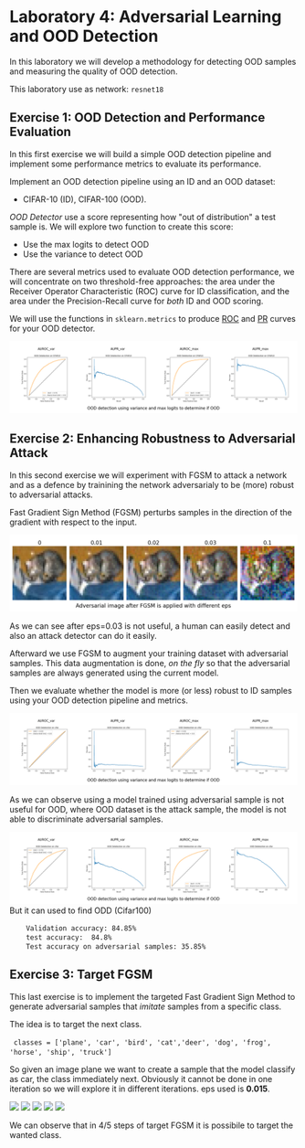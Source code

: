 # Laboratory 4: Adversarial Learning and OOD Detection


In this laboratory we will develop a methodology for detecting OOD samples and measuring the quality of OOD detection.

This laboratory use as network: `resnet18`

## Exercise 1: OOD Detection and Performance Evaluation
In this first exercise we will build a simple OOD detection pipeline and implement some performance metrics to evaluate its performance.

Implement an OOD detection pipeline using an ID and an OOD dataset:

+ CIFAR-10 (ID), CIFAR-100 (OOD). 

*OOD Detector* use a score representing how "out of distribution" a test sample is. We will explore two function to create this score:
- Use the max logits to detect OOD
- Use the variance to detect OOD

There are several metrics used to evaluate OOD detection performance, we will concentrate on two threshold-free approaches: the area under the Receiver Operator Characteristic (ROC) curve for ID classification, and the area under the Precision-Recall curve for *both* ID and OOD scoring. 

We will use the functions in `sklearn.metrics` to produce [ROC](https://scikit-learn.org/stable/modules/generated/sklearn.metrics.RocCurveDisplay.html) and [PR](https://scikit-learn.org/stable/modules/generated/sklearn.metrics.PrecisionRecallDisplay.html) curves for your OOD detector. 

![](img/all_img_2.png)

## Exercise 2: Enhancing Robustness to Adversarial Attack

In this second exercise we will experiment with FGSM to attack a network and as a defence by trainining the network adversarialy to be (more) robust to adversarial attacks. 


Fast Gradient Sign Method (FGSM) perturbs samples in the direction of the gradient with respect to the input.

![](img/all_img.png)

As we can see after eps=0.03 is not useful, a human can easily detect and also an attack detector can do it easily.  

Afterward we use FGSM to augment your training dataset with adversarial samples. This data augmentation is done, *on the fly* so that the adversarial samples are always generated using the current model.

Then we evaluate whether the model is more (or less) robust to ID samples using your OOD detection pipeline and metrics.

![](img/all_img_3.png)

As we can observe using a model trained using adversarial sample is not useful for OOD, where OOD dataset is the attack sample, the model is not able to discriminate adversarial samples.

![](img/all_img_6.png)
But it can used to find ODD (Cifar100) 
```
    Validation accuracy: 84.85% 
    test accuracy:  84.8%
    Test accuracy on adversarial samples: 35.85%
```

## Exercise 3: Target FGSM 

This last exercise is to implement the targeted Fast Gradient Sign Method to generate adversarial samples that *imitate* samples from a specific class.

The idea is to target the next class.

``` classes = ['plane', 'car', 'bird', 'cat','deer', 'dog', 'frog', 'horse', 'ship', 'truck']```

So given an image plane we want to create a sample that the model classify as car, the class immediately next. Obviously it cannot be done in one iteration so we will explore it in different iterations. eps used is **0.015**. 


![](img/all_img_5_1.png)
![](img/all_img_5_2.png)
![](img/all_img_5_3.png)
![](img/all_img_5_4.png)
![](img/all_img_5_5.png)

We can observe that in 4/5 steps of target FGSM it is possibile to target the wanted class.



